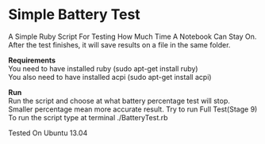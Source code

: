 Simple Battery Test
=================

A Simple Ruby Script For Testing How Much Time A Notebook Can Stay On.   
After the test finishes, it will save results on a file in the same folder.   
   
**Requirements**   
You need to have installed ruby (sudo apt-get install ruby)   
You also need to have installed acpi (sudo apt-get install acpi)   
   
**Run**   
Run the script and choose at what battery percentage test will stop.   
Smaller percentage mean more accurate result. Try to run Full Test(Stage 9)   
To run the script type at terminal ./BatteryTest.rb   
   
Tested On Ubuntu 13.04

